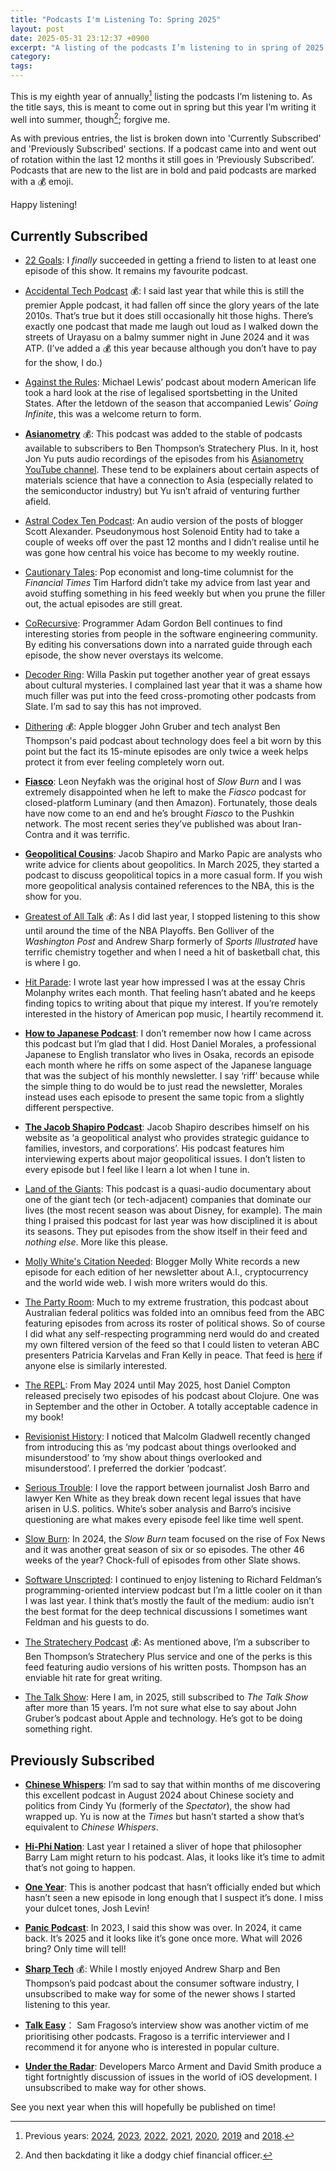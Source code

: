 ```yaml
---
title: "Podcasts I'm Listening To: Spring 2025"
layout: post
date: 2025-05-31 23:12:37 +0900
excerpt: "A listing of the podcasts I’m listening to in spring of 2025."
category:
tags:
---
```


This is my eighth year of annually[^previous] listing the podcasts I’m listening to. As the title says, this is meant to come out in spring but this year I’m writing it well into summer, though[^late]; forgive me.

As with previous entries, the list is broken down into 'Currently Subscribed' and 'Previously Subscribed' sections. If a podcast came into and went out of rotation within the last 12 months it still goes in ‘Previously Subscribed’. Podcasts that are new to the list are in bold and paid podcasts are marked with a 💰 emoji.

Happy listening!

## Currently Subscribed

- [22 Goals](https://www.theringer.com/22-goals): I _finally_ succeeded in getting a friend to listen to at least one episode of this show. It remains my favourite podcast.

- [Accidental Tech Podcast](https://atp.fm/) 💰: I said last year that while this is still the premier Apple podcast, it had fallen off since the glory years of the late 2010s. That’s true but it does still occasionally hit those highs. There’s exactly one podcast that made me laugh out loud as I walked down the streets of Urayasu on a balmy summer night in June 2024 and it was ATP. (I’ve added a 💰 this year because although you don’t have to pay for the show, I do.)

- [Against the Rules](https://atrpodcast.com/): Michael Lewis’ podcast about modern American life took a hard look at the rise of legalised sportsbetting in the United States. After the letdown of the season that accompanied Lewis’ _Going Infinite_, this was a welcome return to form.

- [**Asianometry**](https://stratechery.com/stratechery-plus/) 💰: This podcast was added to the stable of podcasts available to subscribers to Ben Thompson’s Stratechery Plus. In it, host Jon Yu puts audio recordings of the episodes from his [Asianometry YouTube channel](https://www.youtube.com/@Asianometry). These tend to be explainers about certain aspects of materials science  that have a connection to Asia (especially related to the semiconductor industry) but Yu isn’t afraid of venturing further afield.

- [Astral Codex Ten Podcast](https://sscpodcast.libsyn.com/website): An audio version of the posts of blogger Scott Alexander. Pseudonymous host Solenoid Entity had to take a couple of weeks off over the past 12 months and I didn’t realise until he was gone how central his voice has become to my weekly routine.

- [Cautionary Tales](http://timharford.com/articles/cautionarytales/): Pop economist and long-time columnist for the _Financial Times_ Tim Harford didn’t take my advice from last year and avoid stuffing something in his feed weekly but when you prune the filler out, the actual episodes are still great.

- [CoRecursive](https://corecursive.com): Programmer Adam Gordon Bell continues to find interesting stories from people in the software engineering community. By editing his conversations down into a narrated guide through each episode, the show never overstays its welcome.

- [Decoder Ring](https://slate.com/podcasts/decoder-ring): Willa Paskin put together another year of great essays about cultural mysteries. I complained last year that it was a shame how much filler was put into the feed cross-promoting other podcasts from Slate. I’m sad to say this has not improved.

- [Dithering](https://dithering.fm/) 💰: Apple blogger John Gruber and tech analyst Ben Thompson's paid podcast about technology does feel a bit worn by this point but the fact its 15-minute episodes are only twice a week helps protect it from ever feeling completely worn out.

- [**Fiasco**](https://www.pushkin.fm/podcasts/fiasco): Leon Neyfakh was the original host of _Slow Burn_ and I was extremely disappointed when he left to make the _Fiasco_ podcast for closed-platform Luminary (and then Amazon). Fortunately, those deals have now come to an end and he’s brought _Fiasco_ to the Pushkin network. The most recent series they’ve published was about Iran-Contra and it was terrific.

- [**Geopolitical Cousins**](https://geopolitical-cousins.captivate.fm): Jacob Shapiro and Marko Papic are analysts who write advice for clients about geopolitics. In March 2025, they started a podcast to discuss geopolitical topics in a more casual form. If you wish more geopolitical analysis contained references to the NBA, this is the show for you.

- [Greatest of All Talk](https://greatestofalltalk.com) 💰: As I did last year, I stopped listening to this show until around the time of the NBA Playoffs. Ben Golliver of the _Washington Post_ and Andrew Sharp formerly of _Sports Illustrated_ have terrific chemistry together and when I need a hit of basketball chat, this is where I go.

- [Hit Parade](https://slate.com/podcasts/hit-parade): I wrote last year how impressed I was at the essay Chris Molanphy writes each month. That feeling hasn’t abated and he keeps finding topics to writing about that pique my interest. If you’re remotely interested in the history of American pop music, I heartily recommend it.

- [**How to Japanese Podcast**](https://howtojapanese.com): I don’t remember now how I came across this podcast but I’m glad that I did. Host Daniel Morales, a professional Japanese to English translator who lives in Osaka, records an episode each month where he riffs on some aspect of the Japanese language that was the subject of his monthly newsletter. I say ‘riff’ because while the simple thing to do would be to just read the newsletter, Morales instead uses each episode to present the same topic from a slightly different perspective. 

- [**The Jacob Shapiro Podcast**](https://www.jacobshapiro.com/): Jacob Shapiro describes himself on his website as ‘a geopolitical analyst who provides strategic guidance to families, investors, and corporations’. His podcast features him interviewing experts about major geopolitical issues. I don’t listen to every episode but I feel like I learn a lot when I tune in.

- [Land of the Giants](https://www.vox.com/land-of-the-giants-podcast): This podcast is a quasi-audio documentary about one of the giant tech (or tech-adjacent) companies that dominate our lives (the most recent season was about Disney, for example). The main thing I praised this podcast for last year was how disciplined it is about its seasons. They put episodes from the show itself in their feed and _nothing else_. More like this please.

- [Molly White's Citation Needed](https://www.citationneeded.news/): Blogger Molly White records a new episode for each edition of her newsletter about A.I., cryptocurrency and the world wide web. I wish more writers would do this.

- [The Party Room](https://www.abc.net.au/listen/programs/politics-now): Much to my extreme frustration, this podcast about Australian federal politics was folded into an omnibus feed from the ABC featuring episodes from across its roster of political shows. So of course I did what any self-respecting programming nerd would do and created my own filtered version of the feed so that I could listen to veteran ABC presenters Patricia Karvelas and Fran Kelly in peace. That feed is [here](https://feeds.inqk.net/the_party_room.xml) if anyone else is similarly interested.

- [The REPL](https://www.therepl.net/): From May 2024 until May 2025, host Daniel Compton released precisely two episodes of his podcast about Clojure. One was in September and the other in October. A totally acceptable cadence in my book!

- [Revisionist History](https://revisionisthistory.com/): I noticed that Malcolm Gladwell recently changed from introducing this as ‘my podcast about things overlooked and misunderstood’ to ‘my show about things overlooked and misunderstood’. I preferred the dorkier ‘podcast’.

- [Serious Trouble](https://serioustrouble.show/): I love the rapport between journalist Josh Barro and lawyer Ken White as they break down recent legal issues that have arisen in U.S. politics. White’s sober analysis and Barro’s incisive questioning are what makes every episode feel like time well spent. 

- [Slow Burn](https://slate.com/podcasts/slow-burn): In 2024, the _Slow Burn_ team focused on the rise of Fox News and it was another great season of six or so episodes. The other 46 weeks of the year? Chock-full of episodes from other Slate shows.

- [Software Unscripted](https://feeds.acast.com/public/shows/software-unscripted): I continued to enjoy listening to Richard Feldman’s programming-oriented interview podcast but I’m a little cooler on it than I was last year. I think that’s mostly the fault of the medium: audio isn’t the best format for the deep technical discussions I sometimes want Feldman and his guests to do.

- [The Stratechery Podcast](https://stratechery.com) 💰: As mentioned above, I’m a subscriber to Ben Thompson’s Stratechery Plus service and one of the perks is this feed featuring audio versions of his written posts. Thompson has an enviable hit rate for great writing.

- [The Talk Show](https://daringfireball.net/thetalkshow/): Here I am, in 2025, still subscribed to _The Talk Show_ after more than 15 years. I’m not sure what else to say about John Gruber’s podcast about Apple and technology. He’s got to be doing something right.

## Previously Subscribed

- [**Chinese Whispers**](https://audioboom.com/channels/5028672-chinese-whispers): I’m sad to say that within months of me discovering this excellent podcast in August 2024 about Chinese society and politics from Cindy Yu (formerly of the _Spectator_), the show had wrapped up. Yu is now at the _Times_ but hasn’t started a show that’s equivalent to _Chinese Whispers_.

- [**Hi-Phi Nation**](https://hiphination.org): Last year I retained a sliver of hope that philosopher Barry Lam might return to his podcast. Alas, it looks like it’s time to admit that’s not going to happen.

- [**One Year**](https://slate.com/podcasts/one-year/): This is another podcast that hasn’t officially ended but which hasn’t seen a new episode in long enough that I suspect it’s done. I miss your dulcet tones, Josh Levin!

- [**Panic Podcast**](https://podcast.panic.com/): In 2023, I said this show was over. In 2024, it came back. It’s 2025 and it looks like it’s gone once more. What will 2026 bring? Only time will tell!

- [**Sharp Tech**](https://sharptech.fm/) 💰: While I mostly enjoyed Andrew Sharp and Ben Thompson’s paid podcast about the consumer software industry, I unsubscribed to make way for some of the newer shows I started listening to this year.

- [**Talk Easy**](https://talkeasypod.com)： Sam Fragoso’s interview show was another victim of me prioritising other podcasts. Fragoso is a terrific interviewer and I recommend it for anyone who is interested in popular culture.

- [**Under the Radar**](https://www.relay.fm/radar): Developers Marco Arment and David Smith produce a tight fortnightly discussion of issues in the world of iOS development. I unsubscribed to make way for other shows.

See you next year when this will hopefully be published on time!

[^previous]: Previous years: [2024][], [2023][], [2022][], [2021][], [2020][], [2019][] and [2018][].

[2024]: https://articles.inqk.net/2024/05/30/podcasts-spring-2024.html "Read 'Podcasts I'm Listening To: Spring 2024'"

[2023]: https://articles.inqk.net/2023/05/29/podcasts-spring-2023.html "Read 'Podcasts I'm Listening To: Spring 2023'"

[2022]: https://articles.inqk.net/2022/05/31/podcasts-spring-2022.html "Read 'Podcasts I'm Listening To: Spring 2022'"

[2021]: https://articles.inqk.net/2021/05/30/podcasts-spring-2021.html "Read 'Podcasts I'm Listening To: Spring 2021'"

[2020]: https://articles.inqk.net/2020/05/31/podcasts-spring-2020.html "Read 'Podcasts I'm Listening To: Spring 2020'"

[2019]: https://articles.inqk.net/2019/05/03/podcasts-spring-2019.html "Read 'Podcasts I'm Listening To: Spring 2019'"

[2018]: https://articles.inqk.net/2018/05/24/podcasts-spring-2018.html "Read 'Podcasts I'm Listening To: Spring 2018'"

[^late]: And then backdating it like a dodgy chief financial officer.

